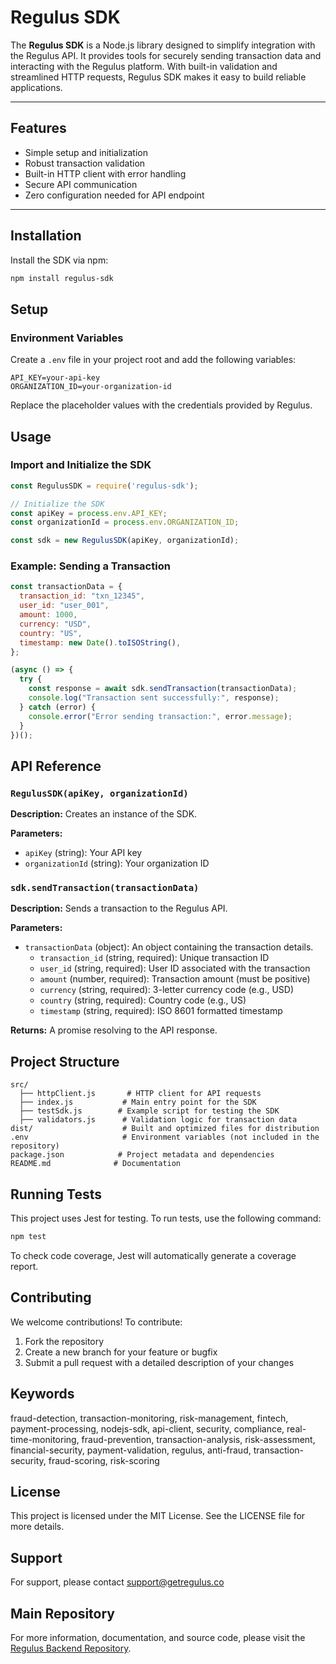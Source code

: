 # Regulus SDK

The **Regulus SDK** is a Node.js library designed to simplify integration with the Regulus API. It provides tools for securely sending transaction data and interacting with the Regulus platform. With built-in validation and streamlined HTTP requests, Regulus SDK makes it easy to build reliable applications.

---

## Features

- Simple setup and initialization
- Robust transaction validation
- Built-in HTTP client with error handling
- Secure API communication
- Zero configuration needed for API endpoint

---

## Installation

Install the SDK via npm:

```bash
npm install regulus-sdk
```

## Setup

### Environment Variables

Create a `.env` file in your project root and add the following variables:

```env
API_KEY=your-api-key
ORGANIZATION_ID=your-organization-id
```

Replace the placeholder values with the credentials provided by Regulus.

## Usage

### Import and Initialize the SDK

```javascript
const RegulusSDK = require('regulus-sdk');

// Initialize the SDK
const apiKey = process.env.API_KEY; 
const organizationId = process.env.ORGANIZATION_ID;

const sdk = new RegulusSDK(apiKey, organizationId);
```

### Example: Sending a Transaction

```javascript
const transactionData = {
  transaction_id: "txn_12345",
  user_id: "user_001",
  amount: 1000,
  currency: "USD",
  country: "US",
  timestamp: new Date().toISOString(),
};

(async () => {
  try {
    const response = await sdk.sendTransaction(transactionData);
    console.log("Transaction sent successfully:", response);
  } catch (error) {
    console.error("Error sending transaction:", error.message);
  }
})();
```

## API Reference

### `RegulusSDK(apiKey, organizationId)`

**Description:** Creates an instance of the SDK.

**Parameters:**
- `apiKey` (string): Your API key
- `organizationId` (string): Your organization ID

### `sdk.sendTransaction(transactionData)`

**Description:** Sends a transaction to the Regulus API.

**Parameters:**
- `transactionData` (object): An object containing the transaction details.
  - `transaction_id` (string, required): Unique transaction ID
  - `user_id` (string, required): User ID associated with the transaction
  - `amount` (number, required): Transaction amount (must be positive)
  - `currency` (string, required): 3-letter currency code (e.g., USD)
  - `country` (string, required): Country code (e.g., US)
  - `timestamp` (string, required): ISO 8601 formatted timestamp

**Returns:** A promise resolving to the API response.

## Project Structure

```
src/
  ├── httpClient.js       # HTTP client for API requests
  ├── index.js           # Main entry point for the SDK
  ├── testSdk.js        # Example script for testing the SDK
  ├── validators.js      # Validation logic for transaction data
dist/                    # Built and optimized files for distribution
.env                     # Environment variables (not included in the repository)
package.json            # Project metadata and dependencies
README.md              # Documentation
```

## Running Tests

This project uses Jest for testing. To run tests, use the following command:

```bash
npm test
```

To check code coverage, Jest will automatically generate a coverage report.

## Contributing

We welcome contributions! To contribute:

1. Fork the repository
2. Create a new branch for your feature or bugfix
3. Submit a pull request with a detailed description of your changes

## Keywords

fraud-detection, transaction-monitoring, risk-management, fintech, payment-processing, nodejs-sdk, api-client, security, compliance, real-time-monitoring, fraud-prevention, transaction-analysis, risk-assessment, financial-security, payment-validation, regulus, anti-fraud, transaction-security, fraud-scoring, risk-scoring

## License

This project is licensed under the MIT License. See the LICENSE file for more details.

## Support

For support, please contact support@getregulus.co

## Main Repository

For more information, documentation, and source code, please visit the [Regulus Backend Repository](https://github.com/getregulus/regulus-be).
